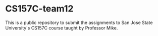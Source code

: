 # CS157C-team12
This is a public repository to submit the assignments to San Jose State University's CS157C course taught by Professor Mike.

